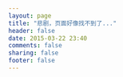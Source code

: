 ```yaml
---
layout: page
title: "悲剧，页面好像找不到了..."
header: false
date: 2015-03-22 23:40
comments: false
sharing: false
footer: false
---
```

<script type="text/javascript" src="http://www.qq.com/404/search_children.js" charset="utf-8" homePageUrl="http://www.tangmi.me/" homePageName="<-回到tangmi的笔记本"></script>

